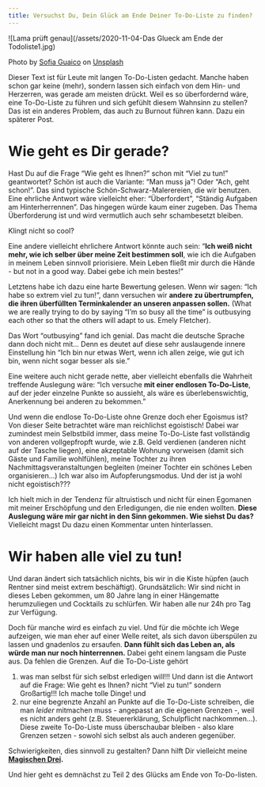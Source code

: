 ```yaml
---
title: Versuchst Du, Dein Glück am Ende Deiner To-Do-Liste zu finden?
---
```


![Lama prüft genau](/assets/2020-11-04-Das Glueck am Ende der Todoliste1.jpg)

<span>Photo by <a href="https://unsplash.com/@sofiaguaico?utm_source=unsplash&amp;utm_medium=referral&amp;utm_content=creditCopyText">Sofia Guaico</a> on <a href="https://unsplash.com/s/photos/rainbow-mountain?utm_source=unsplash&amp;utm_medium=referral&amp;utm_content=creditCopyText">Unsplash</a></span>

Dieser Text ist für Leute mit langen To-Do-Listen gedacht. Manche haben schon gar keine (mehr), sondern lassen sich einfach von dem Hin- und Herzerren, was gerade am meisten drückt. Weil es so überfordernd wäre, eine To-Do-Liste zu führen und sich gefühlt diesem Wahnsinn zu stellen? Das ist ein anderes Problem, das auch zu Burnout führen kann. Dazu ein späterer Post. 

# Wie geht es Dir gerade?
Hast Du auf die Frage “Wie geht es Ihnen?” schon mit “Viel zu tun!” geantwortet? Schön ist auch die Variante: “Man muss ja”! Oder “Ach, geht schon!”. Das sind typische Schön-Schwarz-Malerereien, die wir benutzen. Eine ehrliche Antwort wäre vielleicht eher: “Überfordert”, “Ständig Aufgaben am Hinterherrennen”. Das hingegen würde kaum einer zugeben. Das Thema Überforderung ist und wird vermutlich auch sehr schambesetzt bleiben. 

Klingt nicht so cool?

Eine andere vielleicht ehrlichere Antwort könnte auch sein: “**Ich weiß nicht mehr, wie ich selber über meine Zeit bestimmen soll**, wie ich die Aufgaben in meinem Leben sinnvoll priorisiere. Mein Leben fließt mir durch die Hände - but not in a good way. Dabei gebe ich mein bestes!” 

Letztens habe ich dazu eine harte Bewertung gelesen. Wenn wir sagen: “Ich habe so extrem viel zu tun!”, dann versuchen wir **andere zu übertrumpfen, die ihren überfüllten Terminkalender an unseren anpassen sollen.** (What we are really trying to do by saying “I’m so busy all the time” is outbusying each other so that the others will adapt to us. Emely Fletcher). 

Das Wort “outbusying” fand ich genial. Das macht die deutsche Sprache dann doch nicht mit… Denn es deutet auf diese sehr auslaugende innere Einstellung hin “Ich bin nur etwas Wert, wenn ich allen zeige, wie gut ich bin, wenn nicht sogar besser als sie.”

Eine weitere auch nicht gerade nette, aber vielleicht ebenfalls die Wahrheit treffende Auslegung wäre: “Ich versuche **mit einer endlosen To-Do-Liste**, auf der jeder einzelne Punkte so aussieht, als wäre es überlebenswichtig, Anerkennung bei anderen zu bekommen.” 

Und wenn die endlose To-Do-Liste ohne Grenze doch eher Egoismus ist? Von dieser Seite betrachtet wäre man reichlichst egoistisch! Dabei war zumindest mein Selbstbild immer, dass meine To-Do-Liste fast vollständig von anderen vollgepfropft wurde, wie z.B. Geld verdienen (anderen nicht auf der Tasche liegen), eine akzeptable Wohnung vorweisen (damit sich Gäste und Familie wohlfühlen), meine Tochter zu ihren Nachmittagsveranstaltungen begleiten (meiner Tochter ein schönes Leben organisieren…) Ich war also im Aufopferungsmodus. Und der ist ja wohl nicht egoistisch???

Ich hielt mich in der Tendenz für altruistisch und nicht für einen Egomanen mit meiner Erschöpfung und den Erledigungen, die nie enden wollten. **Diese Auslegung wäre mir gar nicht in den Sinn gekommen. Wie siehst Du das?** Vielleicht magst Du dazu einen Kommentar unten hinterlassen. 

# Wir haben alle viel zu tun! 
Und daran ändert sich tatsächlich nichts, bis wir in die Kiste hüpfen (auch Rentner sind meist extrem beschäftigt). Grundsätzlich: Wir sind nicht in dieses Leben gekommen, um 80 Jahre lang in einer Hängematte herumzuliegen und Cocktails zu schlürfen. Wir haben alle nur 24h pro Tag zur Verfügung. 

Doch für manche wird es einfach zu viel. Und für die möchte ich Wege aufzeigen, wie man eher auf einer Welle reitet, als sich davon überspülen zu lassen und gnadenlos zu ersaufen. **Dann fühlt sich das Leben an, als würde man nur noch hinterrennen.** Dabei geht einem langsam die Puste aus. Da fehlen die Grenzen. Auf die To-Do-Liste gehört 

1. was man selbst für sich selbst erledigen will!!! Und dann ist die Antwort auf die Frage: Wie geht es Ihnen? nicht “Viel zu tun!” sondern Großartig!!! Ich mache tolle Dinge! und 
2. nur eine begrenzte Anzahl an Punkte auf die To-Do-Liste schreiben, die man *leider* mitmachen muss - angepasst an die eigenen Grenzen -, weil es nicht anders geht (z.B. Steuererklärung, Schulpflicht nachkommen…). Diese zweite To-Do-Liste muss überschaubar bleiben - also klare Grenzen setzen - sowohl sich selbst als auch anderen gegenüber. 

Schwierigkeiten, dies sinnvoll zu gestalten? Dann hilft Dir vielleicht meine **[Magischen Drei](/2020/09/17/Coaching-die-magische-drei.html).**

Und hier geht es demnächst zu Teil 2 des Glücks am Ende von To-Do-listen. 

